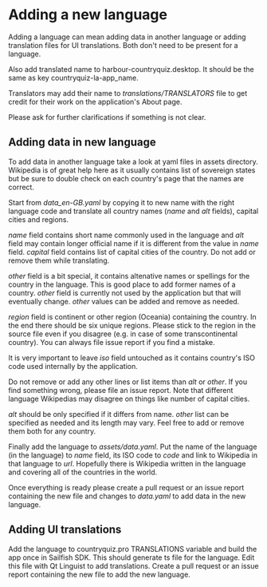 Adding a new language
=====================
Adding a language can mean adding data in another language or adding
translation files for UI translations. Both don't need to be present for a
language.

Also add translated name to harbour-countryquiz.desktop. It should be the same
as key countryquiz-la-app_name.

Translators may add their name to _translations/TRANSLATORS_ file to get credit
for their work on the application's About page.

Please ask for further clarifications if something is not clear.

Adding data in new language
---------------------------
To add data in another language take a look at yaml files in assets directory.
Wikipedia is of great help here as it usually contains list of sovereign states
but be sure to double check on each country's page that the names are correct.

Start from _data\_en-GB.yaml_ by copying it to new name with the right language
code and translate all country names (_name_ and _alt_ fields), capital cities
and regions.

_name_ field contains short name commonly used in the language and _alt_ field
may contain longer official name if it is different from the value in _name_
field. _capital_ field contains list of capital cities of the country. Do not
add or remove them while translating.

_other_ field is a bit special, it contains altenative names or spellings for
the country in the language. This is good place to add former names of a
country.  _other_ field is currently not used by the application but that will
eventually change. _other_ values can be added and remove as needed.

_region_ field is continent or other region (Oceania) containing the country.
In the end there should be six unique regions. Please stick to the region in
the source file even if you disagree (e.g. in case of some transcontinental
country). You can always file issue report if you find a mistake.

It is very important to leave _iso_ field untouched as it contains country's
ISO code used internally by the application.

Do not remove or add any other lines or list items than _alt_ or _other_. If
you find something wrong, please file an issue report. Note that different
language Wikipedias may disagree on things like number of capital cities.

_alt_ should be only specified if it differs from name. _other_ list can be
specified as needed and its length may vary. Feel free to add or remove them
both for any country.

Finally add the language to _assets/data.yaml_. Put the name of the language
(in the language) to _name_ field, its ISO code to _code_ and link to Wikipedia
in that language to _url_. Hopefully there is Wikipedia written in the language
and covering all of the countries in the world.

Once everything is ready please create a pull request or an issue report
containing the new file and changes to _data.yaml_ to add data in the new
language.

Adding UI translations
----------------------
Add the language to countryquiz.pro TRANSLATIONS variable and build the app
once in Sailfish SDK. This should generate ts file for the language. Edit this
file with Qt Linguist to add translations. Create a pull request or an issue
report containing the new file to add the new language.

